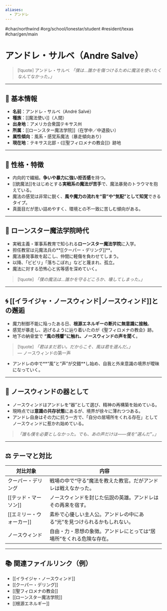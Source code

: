 ```yaml
---
aliases:
  - アンドレ
---
```

#char/northwind #org/school/lonestar/student #resident/texas #char/gen/main 
# アンドレ・サルベ（Andre Salve）

>[!quote] アンドレ・サルベ 
*「僕は…誰かを傷つけるために魔法を使いたくなんてなかった。」*

---

## 👤 基本情報

- **名前**：アンドレ・サルベ（André Salvé）  
- **種族**：[[魔法使い]]（人間）  
- **出身地**：アメリカ合衆国テキサス州  
- **所属**：[[ローンスター魔法学院]]（在学中／中退扱い）  
- **属性傾向**：風系・感覚系魔法（暴走傾向あり）  
- **現在地**：テキサス北部・《[[聖フィロメナの教会]]》跡地

---

## 🧠 性格・特徴

- 内向的で繊細。**争いや暴力に強い拒否感**を持つ。
- [[銃魔法]]をはじめとする**実戦系の魔法が苦手**で、魔法暴発のトラウマを抱えている。
- 魔法の感覚は非常に鋭く、**風や魔力の流れを“音”や“気配”として知覚**できるタイプ。
- 真面目だが思い詰めやすく、環境との不一致に苦しむ傾向がある。

---

## 🏫 ローンスター魔法学院時代

- 実戦主義・軍事系教育で知られる**ローンスター魔法学院**に入学。
- 担任教官は元魔法兵の**[[クーパー・デリング]]**。
- 魔法暴発事故を起こし、仲間に軽傷を負わせてしまう。
- 以降、「ビビリ」「落ちこぼれ」などと蔑まれ、孤立。
- 魔法に対する恐怖心と劣等感を深めていく。

> [!quote]
*「僕の魔法は…誰かを守るどころか、壊してしまった。」*

---

## 🌀 [[イライジャ・ノースウィンド|ノースウィンド]]との邂逅

- 魔力制御不能に陥ったある日、**根源エネルギーの断片に無意識に接触**。
- 感覚が暴走し、逃げるように辿り着いたのが《聖フィロメナの教会》跡。
- 地下の納骨堂で **“風の残響”に触れ、ノースウィンドの声を聞く**。

> [!quote]
*「君はまだ若い。だからこそ、風は君を選んだ。」*  
> — ノースウィンドの第一声

- アンドレの中で**“風”と“声”が交錯**し始め、自我と外来意識の境界が曖昧になっていく。

---

## 🧬 ノースウィンドの器として

- ノースウィンドはアンドレを“器”として選び、精神の再構築を始めている。
- 現時点では**意識の共存状態**にあるが、境界が徐々に薄れつつある。
- アンドレ自身はその力に抗う一方で、「自分の居場所をくれる存在」としてノースウィンドに惹かれ始めている。

> *「誰も僕を必要としなかった。でも、あの声だけは——僕を“選んだ”。」*

---

## ⚖️ テーマと対比

| 対比対象 | 内容 |
|----------|------|
| クーパー・デリング | 戦場の中で“守る”魔法を教えた教官。だがアンドレは戦えなかった。 |
| [[テッド・マーソン]] | ノースウィンドを封じた伝説の英雄。アンドレはその再来を宿す。 |
| [[エミリー・ウォーカー]] | 素朴で心優しい主人公。アンドレの中にある“光”を見つけられるかもしれない。 |
| ノースウィンド | 自由・力・思想の象徴。アンドレにとっては“居場所”をくれる危険な存在。 |

---

## 📚 関連ファイルリンク（例）

- [[イライジャ・ノースウィンド]]
- [[クーパー・デリング]]
- [[聖フィロメナの教会]]
- [[ローンスター魔法学院]]
- [[根源エネルギー]]

